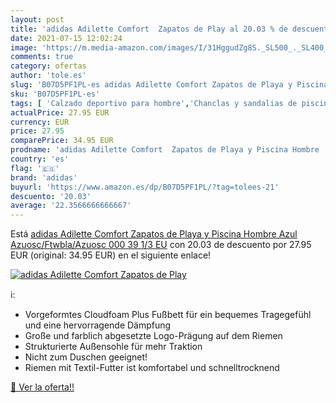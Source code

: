 ```yaml
---
layout: post
title: 'adidas Adilette Comfort  Zapatos de Play al 20.03 % de descuento'
date: 2021-07-15 12:02:24
image: 'https://m.media-amazon.com/images/I/31HggudZg8S._SL500_._SL400_.jpg'
comments: true
category: ofertas
author: 'tole.es'
slug: 'B07D5PF1PL-es adidas Adilette Comfort Zapatos de Playa y Piscina Hombre...'
sku: 'B07D5PF1PL-es'
tags: [ 'Calzado deportivo para hombre','Chanclas y sandalias de piscina para hombre','Sandalias de vestir para hombre','Zapatillas y calzado deportivo para hombre','Zapatos','Zapatos para hombre','Zapatos y complementos','adidas','zapatos', ]
actualPrice: 27.95 EUR
currency: EUR
price: 27.95
comparePrice: 34.95 EUR
prodname: 'adidas Adilette Comfort  Zapatos de Playa y Piscina Hombre  Azul  Azuosc/Ftwbla/Azuosc 000   39 1/3 EU'
country: 'es'
flag: '🇪🇸'
brand: 'adidas'
buyurl: 'https://www.amazon.es/dp/B07D5PF1PL/?tag=tolees-21'
descuento: '20.03'
average: '22.3566666666667'
---
```


Está [adidas Adilette Comfort  Zapatos de Playa y Piscina Hombre  Azul  Azuosc/Ftwbla/Azuosc 000   39 1/3 EU](https://www.amazon.es/dp/B07D5PF1PL/?tag=tolees-21) con 20.03 de descuento por 27.95 EUR (original: 34.95 EUR) en el siguiente enlace!

[![adidas Adilette Comfort  Zapatos de Play](https://m.media-amazon.com/images/I/31HggudZg8S._SL500_._SL400_.jpg)](https://www.amazon.es/dp/B07D5PF1PL/?tag=tolees-21)

ℹ️:

- Vorgeformtes Cloudfoam Plus Fußbett für ein bequemes Tragegefühl und eine hervorragende Dämpfung
- Große und farblich abgesetzte Logo-Prägung auf dem Riemen
- Strukturierte Außensohle für mehr Traktion
- Nicht zum Duschen geeignet!
- Riemen mit Textil-Futter ist komfortabel und schnelltrocknend

[🛒 Ver la oferta!!](https://www.amazon.es/dp/B07D5PF1PL/?tag=tolees-21)
